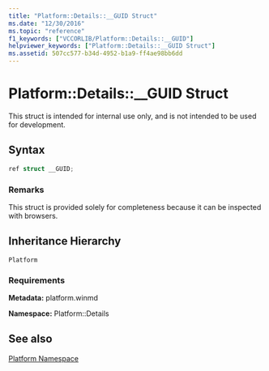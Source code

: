 ```yaml
---
title: "Platform::Details::__GUID Struct"
ms.date: "12/30/2016"
ms.topic: "reference"
f1_keywords: ["VCCORLIB/Platform::Details::__GUID"]
helpviewer_keywords: ["Platform::Details::__GUID Struct"]
ms.assetid: 507cc577-b34d-4952-b1a9-ff4ae98bb6dd
---
```

# Platform::Details::__GUID Struct

This struct is intended for internal use only, and is not intended to be used for development.

## Syntax

```cpp
ref struct __GUID;
```

### Remarks

This struct is provided solely for completeness because it can be inspected with browsers.

## Inheritance Hierarchy

`Platform`

### Requirements

**Metadata:** platform.winmd

**Namespace:** Platform::Details

## See also

[Platform Namespace](platform-namespace-c-cx.md)
